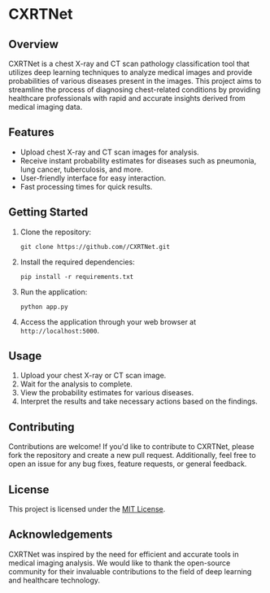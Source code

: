 # CXRTNet

## Overview
CXRTNet is a chest X-ray and CT scan pathology classification tool that utilizes deep learning techniques to analyze medical images and provide probabilities of various diseases present in the images. This project aims to streamline the process of diagnosing chest-related conditions by providing healthcare professionals with rapid and accurate insights derived from medical imaging data.

## Features
- Upload chest X-ray and CT scan images for analysis.
- Receive instant probability estimates for diseases such as pneumonia, lung cancer, tuberculosis, and more.
- User-friendly interface for easy interaction.
- Fast processing times for quick results.

## Getting Started
1. Clone the repository:

    ```
    git clone https://github.com//CXRTNet.git
    ```

2. Install the required dependencies:

    ```
    pip install -r requirements.txt
    ```

3. Run the application:

    ```
    python app.py
    ```

4. Access the application through your web browser at `http://localhost:5000`.

## Usage
1. Upload your chest X-ray or CT scan image.
2. Wait for the analysis to complete.
3. View the probability estimates for various diseases.
4. Interpret the results and take necessary actions based on the findings.

## Contributing
Contributions are welcome! If you'd like to contribute to CXRTNet, please fork the repository and create a new pull request. Additionally, feel free to open an issue for any bug fixes, feature requests, or general feedback.

## License
This project is licensed under the [MIT License](LICENSE).

## Acknowledgements
CXRTNet was inspired by the need for efficient and accurate tools in medical imaging analysis. We would like to thank the open-source community for their invaluable contributions to the field of deep learning and healthcare technology.

